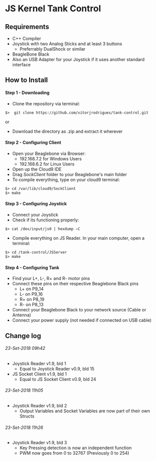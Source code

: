 # JS Kernel Tank Control

## Requirements
- C++ Compiler
- Joystick with two Analog Sticks and at least 3 buttons
  - Preferrably DualShock or similar
- BeagleBone Black
- Also an USB Adapter for your Joystick if it uses another standard interface

## How to Install

#### Step 1 - Downloading
- Clone the repository via terminal:
```
$>  git clone https://github.com/vitorjrodrigues/tank-control.git
```
or
- Download the directory as .zip and extract it wherever

#### Step 2 - Configuring Client
- Open your Beaglebone via Browser:
  - 192.168.7.2 for Windows Users
  - 192.168.6.2 for Linux Users
- Open up the Cloud9 IDE
- Drag _SockClient_ folder to your Beaglebone's main folder
- To compile everything, type on your cloud9 terminal:
```
$> cd /var/lib/cloud9/SockClient 
$> make
```

#### Step 3 - Configuring Joystick
- Connect your Joystick
- Check if its functioning properly:
```
$> cat /dev/input/js0 | hexdump −C
```
- Compile everything on JS Reader. In your main computer, open a terminal:
```
$> cd /tank-control/JSServer
$> make
```

#### Step 4 - Configuring Tank
- Find your L+, L-, R+ and R- motor pins
- Connect these pins on their respective Beaglebone Black pins
  - L+ on P9_14
  - L- on P9_16
  - R+ on P8_19
  - R- on P8_13 
- Connect your Beaglebone Black to your network source (Cable or Antenna)
- Connect your power supply (not needed if connected on USB cable)
## Change log

###### 23-Set-2018 09h42
- Joystick Reader v1.9, bld 1
  - Equal to Joystick Reader v0.9, bld 15
- JS Socket Client v1.9, bld 1
  - Equal to JS Socket Client v0.9, bld 24
  
###### 23-Set-2018 11h05
- Joystick Reader v1.9, bld 2
  - Output Variables and Socket Variables are now part of their own Structs
  
###### 23-Set-2018 11h26
- Joystick Reader v1.9, bld 3
  - Key Pressing detection is now an independent function
  - PWM now goes from 0 to 32767 (Previously 0 to 254)
